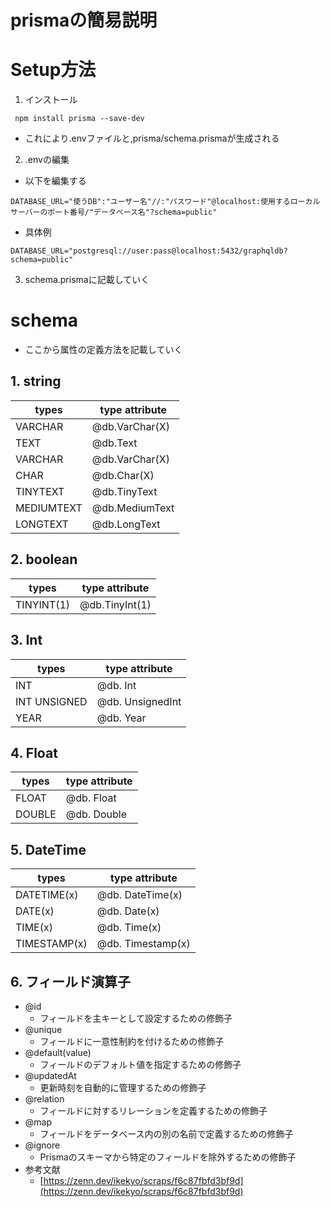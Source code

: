 # prismaの簡易説明

# Setup方法
1. インストール
  ```
   npm install prisma --save-dev
  ```
  - これにより.envファイルと,prisma/schema.prismaが生成される
2. .envの編集
  - 以下を編集する
  ```
  DATABASE_URL="使うDB":"ユーザー名"//:"パスワード"@localhost:使用するローカルサーバーのポート番号/"データベース名"?schema=public"
  ```
  - 具体例
  ```
  DATABASE_URL="postgresql://user:pass@localhost:5432/graphqldb?schema=public"
  ```
3. schema.prismaに記載していく

# schema
- ここから属性の定義方法を記載していく

## 1. string
| types       | type attribute  |
|-------------|----------------|
| VARCHAR     | @db.VarChar(X)  |
| TEXT        | @db.Text        |
| VARCHAR     | @db.VarChar(X)  |
| CHAR        | @db.Char(X)     |
| TINYTEXT    | @db.TinyText    |
| MEDIUMTEXT  | @db.MediumText  |
| LONGTEXT    | @db.LongText    | 

## 2. boolean
| types       | type attribute |
|-------------|----------------|
| TINYINT(1)  | @db.TinyInt(1) |

## 3. Int
| types         | type attribute     |
|---------------|--------------------|
| INT           | @db. Int           |
| INT UNSIGNED  | @db. UnsignedInt   |
| YEAR          | @db. Year          |

## 4. Float
| types   | type attribute |
|---------|----------------|
| FLOAT   | @db. Float     |
| DOUBLE  | @db. Double    |

## 5. DateTime
| types          | type attribute       |
|----------------|----------------------|
| DATETIME(x)    | @db. DateTime(x)     |
| DATE(x)        | @db. Date(x)         |
| TIME(x)        | @db. Time(x)         |
| TIMESTAMP(x)   | @db. Timestamp(x)    |

## 6. フィールド演算子
- @id
  - フィールドを主キーとして設定するための修飾子
- @unique
  - フィールドに一意性制約を付けるための修飾子
- @default(value)
  - フィールドのデフォルト値を指定するための修飾子
- @updatedAt
  - 更新時刻を自動的に管理するための修飾子
- @relation
  - フィールドに対するリレーションを定義するための修飾子
- @map
  - フィールドをデータベース内の別の名前で定義するための修飾子
- @ignore
  - Prismaのスキーマから特定のフィールドを除外するための修飾子
- 参考文献
  - [https://zenn.dev/ikekyo/scraps/f6c87fbfd3bf9d](https://zenn.dev/ikekyo/scraps/f6c87fbfd3bf9d)
